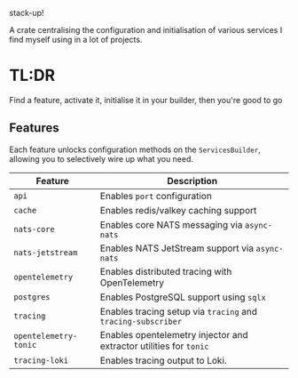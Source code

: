 stack-up!

A crate centralising the configuration and initialisation of various services I find myself using in a lot of projects.

# TL:DR
Find a feature, activate it, initialise it in your builder, then you're good to go

## Features

Each feature unlocks configuration methods on the `ServicesBuilder`, allowing you to selectively wire up what you need.

| Feature        | Description                                               |
|----------------|-----------------------------------------------------------|
| `api`          | Enables `port` configuration     |
| `cache`        | Enables redis/valkey caching support   |
| `nats-core`    | Enables core NATS messaging via `async-nats`             |
| `nats-jetstream`| Enables NATS JetStream support via `async-nats`         |
| `opentelemetry`| Enables distributed tracing with OpenTelemetry           |
| `postgres`     | Enables PostgreSQL support using `sqlx`                  |
| `tracing`      | Enables tracing setup via `tracing` and `tracing-subscriber` |
| `opentelemetry-tonic`        | Enables opentelemetry injector and extractor utilities for `tonic`                    |
| `tracing-loki` | Enables tracing output to Loki.                           |
